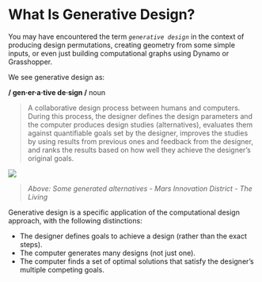 # What Is Generative Design?

You may have encountered the term _`generative design`_ in the context of producing design permutations, creating geometry from some simple inputs, or even just building computational graphs using Dynamo or Grasshopper.

We see generative design as:

**/ gen·er·a·tive de·sign /** noun

> A collaborative design process between humans and computers. During this process, the designer defines the design parameters and the computer produces design studies \(alternatives\), evaluates them against quantifiable goals set by the designer, improves the studies by using results from previous ones and feedback from the designer, and ranks the results based on how well they achieve the designer’s original goals.

![](../../.gitbook/assets/whatisgen.gif)

> _Above: Some generated alternatives - Mars Innovation District - The Living_

Generative design is a specific application of the computational design approach, with the following distinctions:

* The designer defines goals to achieve a design \(rather than the exact steps\).
* The computer generates many designs \(not just one\).
* The computer finds a set of optimal solutions that satisfy the designer’s multiple competing goals.

